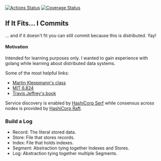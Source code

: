 [![Actions Status](https://github.com/idclark/go101-rest-api/workflows/Test/badge.svg)](https://github.com/idclark/go101-rest-api/actions)
[![Coverage Status](https://coveralls.io/repos/github/jandelgado/golang-ci-template-github-actions/badge.svg?branch=main)](https://coveralls.io/github/jandelgado/golang-ci-template-github-actions?branch=main)
## If It Fits... I Commits 
... and if it doesn't fit you can still commit because this is distributed. Yay!


#### Motivation
Intended for learning purposes only. I wanted to gain experience with golang while learning about distributed
data systems. 

Some of the most helpful links:
* [Martin Kleppmann's class](https://www.cl.cam.ac.uk/teaching/2021/ConcDisSys/dist-sys-notes.pdf)
* [MIT 6.824](https://www.youtube.com/channel/UC_7WrbZTCODu1o_kfUMq88g/videos)
* [Travis Jeffrey's book](https://pragprog.com/titles/tjgo/distributed-services-with-go/)

Service discovery is enabled by [HashiCorp Serf](https://www.serf.io/intro/index.html) while consensus across nodes is provided by [HashiCorp Raft](https://github.com/hashicorp/raft). 

### Build a Log

* Record: The literal stored data. 
* Store: File that stores records.
* Index: File that holds indexes.
* Segment: Abstraction tying together Indexes and Stores. 
* Log: Abstraction tying together multiple Segments.

